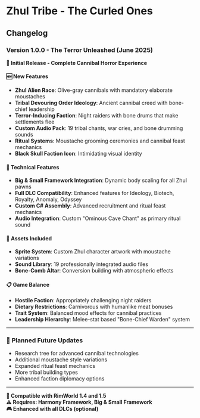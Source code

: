 # Zhul Tribe - The Curled Ones
## Changelog

### Version 1.0.0 - The Terror Unleashed (June 2025)
**🎯 Initial Release - Complete Cannibal Horror Experience**

#### 🆕 **New Features**
- **Zhul Alien Race**: Olive-gray cannibals with mandatory elaborate moustaches
- **Tribal Devouring Order Ideology**: Ancient cannibal creed with bone-chief leadership
- **Terror-Inducing Faction**: Night raiders with bone drums that make settlements flee
- **Custom Audio Pack**: 19 tribal chants, war cries, and bone drumming sounds
- **Ritual Systems**: Moustache grooming ceremonies and cannibal feast mechanics
- **Black Skull Faction Icon**: Intimidating visual identity

#### 🔧 **Technical Features**
- **Big & Small Framework Integration**: Dynamic body scaling for all Zhul pawns
- **Full DLC Compatibility**: Enhanced features for Ideology, Biotech, Royalty, Anomaly, Odyssey
- **Custom C# Assembly**: Advanced recruitment and ritual feast mechanics
- **Audio Integration**: Custom "Ominous Cave Chant" as primary ritual sound

#### 🎨 **Assets Included**
- **Sprite System**: Custom Zhul character artwork with moustache variations
- **Sound Library**: 19 professionally integrated audio files
- **Bone-Comb Altar**: Conversion building with atmospheric effects

#### 📋 **Game Balance**
- **Hostile Faction**: Appropriately challenging night raiders
- **Dietary Restrictions**: Carnivorous with humanlike meat bonuses
- **Trait System**: Balanced mood effects for cannibal practices
- **Leadership Hierarchy**: Melee-stat based "Bone-Chief Warden" system

---

### 🔮 **Planned Future Updates**
- Research tree for advanced cannibal technologies
- Additional moustache style variations
- Expanded ritual feast mechanics
- More tribal building types
- Enhanced faction diplomacy options

---

**🎯 Compatible with RimWorld 1.4 and 1.5**  
**⚠️ Requires: Harmony Framework, Big & Small Framework**  
**🎮 Enhanced with all DLCs (optional)**